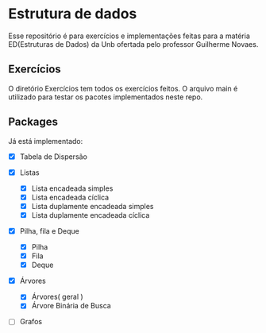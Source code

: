 # Estrutura de dados

Esse repositório é para exercícios e implementações feitas para a matéria ED(Estruturas de Dados) da Unb ofertada pelo 
professor Guilherme Novaes.

## Exercícios

O diretório Exercícios tem todos os exercícios feitos. O arquivo main é utilizado para testar os pacotes implementados
neste repo.

## Packages
 Já está implementado:

- [x] Tabela de Dispersão
- [x] Listas
  - [x] Lista encadeada simples
  - [x] Lista encadeada cíclica
  - [x] Lista duplamente encadeada simples
  - [x] Lista duplamente encadeada cíclica
- [x] Pilha, fila e Deque
  - [x] Pilha
  - [x] Fila
  - [x] Deque
- [x] Árvores
  - [x] Árvores( geral )
  - [x] Árvore Binária de Busca 
- [ ] Grafos
  
